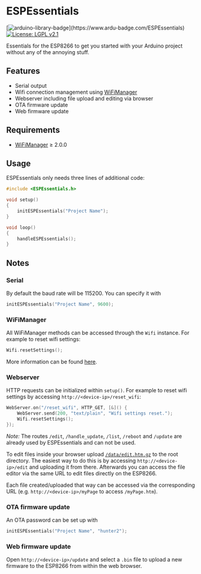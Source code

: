 # ESPEssentials

[![arduino-library-badge](https://www.ardu-badge.com/badge/ESPEssentials.svg?)](https://www.ardu-badge.com/ESPEssentials)
[![License: LGPL v2.1](https://img.shields.io/badge/License-LGPL%20v2.1-blue.svg)](https://www.gnu.org/licenses/lgpl-3.0)

Essentials for the ESP8266 to get you started with your Arduino project without any of the annoying stuff.

## Features
- Serial output
- Wifi connection management using [WiFiManager](https://github.com/tzapu/WiFiManager)
- Webserver including file upload and editing via browser
- OTA firmware update
- Web firmware update

## Requirements
- [WiFiManager](https://github.com/tzapu/WiFiManager) &ge; 2.0.0

## Usage

ESPEssentials only needs three lines of additional code:

```cpp
#include <ESPEssentials.h>

void setup()
{
    initESPEssentials("Project Name");
}

void loop()
{
    handleESPEssentials();
}
```

## Notes

### Serial

By default the baud rate will be 115200. You can specify it with
```cpp
initESPEssentials("Project Name", 9600);
```

### WiFiManager

All WiFiManager methods can be accessed through the `Wifi` instance. For example to reset wifi settings:

```cpp
Wifi.resetSettings();
```

More information can be found [here](https://github.com/tzapu/WiFiManager).

### Webserver

HTTP requests can be initialized within `setup()`. For example to reset wifi settings by accessing `http://<device-ip>/reset_wifi`:

```cpp
WebServer.on("/reset_wifi", HTTP_GET, [&]() {
    WebServer.send(200, "text/plain", "Wifi settings reset.");
    Wifi.resetSettings();
});
```

*Note:* The routes `/edit`, `/handle_update`, `/list`, `/reboot` and `/update` are already used by ESPEssentials and can not be used.

To edit files inside your browser upload [`/data/edit.htm.gz`](https://github.com/stnkl/ESPEssentials/blob/master/data/edit.htm.gz) to the root directory. The easiest way to do this is by accessing `http://<device-ip>/edit` and uploading it from there. Afterwards you can access the file editor via the same URL to edit files directly on the ESP8266.

Each file created/uploaded that way can be accessed via the corresponding URL (e.g. `http://<device-ip>/myPage` to access `/myPage.htm`).

### OTA firmware update

An OTA password can be set up with

```cpp
initESPEssentials("Project Name", "hunter2");
```

### Web firmware update

Open `http://<device-ip>/update` and select a `.bin` file to upload a new firmware to the ESP8266 from within the web browser.
